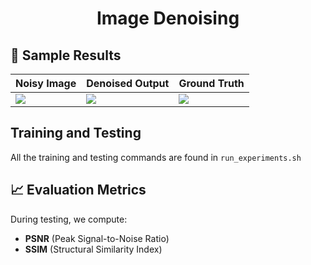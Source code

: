 # <p align="center"> Image Denoising</p>


## 📸 Sample Results

| Noisy Image | Denoised Output | Ground Truth |
|-------------|------------------|---------------|
| ![](outputs/test_outputs/0001_input.png) | ![](outputs/test_outputs/0001_output.png) | ![](outputs/test_outputs/0001_target.png) |

## Training and Testing 
All the training and testing commands are found in `run_experiments.sh`


## 📈 Evaluation Metrics

During testing, we compute:
- **PSNR** (Peak Signal-to-Noise Ratio)
- **SSIM** (Structural Similarity Index)
